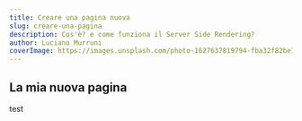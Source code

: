 ```yaml
---
title: Creare una pagina nuova
slug: creare-una-pagina
description: Cos'è? e come funziona il Server Side Rendering?
author: Luciano Murruni
coverImage: https://images.unsplash.com/photo-1627637819794-fba32f82be16?q=80&w=3132&auto=format&fit=crop&ixlib=rb-4.0.3&ixid=M3wxMjA3fDB8MHxwaG90by1wYWdlfHx8fGVufDB8fHx8fA%3D%3D&auto=format&fit=crop&w=928&q=80
---
```



## La mia nuova pagina


test